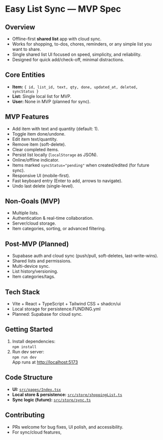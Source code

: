 # Easy List Sync — MVP Spec

## Overview
- Offline-first **shared list** app with cloud sync.
- Works for shopping, to-dos, chores, reminders, or any simple list you want to share.
- Single shared list UI focused on speed, simplicity, and reliability.
- Designed for quick add/check-off, minimal distractions.

## Core Entities
- **Item:** `{ id, list_id, text, qty, done, updated_at, deleted, syncStatus }`
- **List:** Single local list for MVP.
- **User:** None in MVP (planned for sync).

## MVP Features
- Add item with text and quantity (default: 1).
- Toggle item done/undone.
- Edit item text/quantity.
- Remove item (soft-delete).
- Clear completed items.
- Persist list locally (`localStorage` as JSON).
- Online/offline indicator.
- Items marked `syncStatus="pending"` when created/edited (for future sync).
- Responsive UI (mobile-first).
- Fast keyboard entry (Enter to add, arrows to navigate).
- Undo last delete (single-level).

## Non-Goals (MVP)
- Multiple lists.
- Authentication & real-time collaboration.
- Server/cloud storage.
- Item categories, sorting, or advanced filtering.

## Post-MVP (Planned)
- Supabase auth and cloud sync (push/pull, soft-deletes, last-write-wins).
- Shared lists and permissions.
- Multi-device sync.
- List history/versioning.
- Item categories/tags.

## Tech Stack
- Vite + React + TypeScript + Tailwind CSS + shadcn/ui
- Local storage for persistence.FUNDING.yml
- Planned: Supabase for cloud sync.

## Getting Started
1. Install dependencies:  
   `npm install`
2. Run dev server:  
   `npm run dev`  
   App runs at [http://localhost:5173](http://localhost:5173)

## Code Structure
- **UI:** [`src/pages/Index.tsx`](src/pages/Index.tsx)
- **Local store & persistence:** [`src/store/shoppingList.ts`](src/store/shoppingList.ts)
- **Sync logic (future):** [`src/store/sync.ts`](src/store/sync.ts)

## Contributing
- PRs welcome for bug fixes, UI polish, and accessibility.
- For sync/cloud features,
